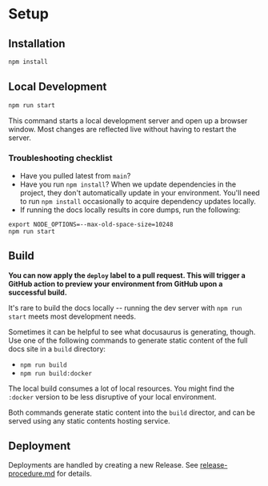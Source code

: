 # Setup

## Installation

```bash
npm install
```

## Local Development

```bash
npm run start
```

This command starts a local development server and open up a browser window. Most changes are reflected live without having to restart the server.

### Troubleshooting checklist

- Have you pulled latest from `main`?
- Have you run `npm install`? When we update dependencies in the project, they don't automatically update in your environment. You'll need to run `npm install` occasionally to acquire dependency updates locally.
- If running the docs locally results in core dumps, run the following:

```
export NODE_OPTIONS=--max-old-space-size=10248
npm run start
```

## Build

**You can now apply the `deploy` label to a pull request. This will trigger a GitHub action to preview your environment from GitHub upon a successful build.**

It's rare to build the docs locally -- running the dev server with `npm run start` meets most development needs.

Sometimes it can be helpful to see what docusaurus is generating, though. Use one of the following commands to generate static content of the full docs site in a `build` directory:

- `npm run build`
- `npm run build:docker`

The local build consumes a lot of local resources. You might find the `:docker` version to be less disruptive of your local environment.

Both commands generate static content into the `build` director, and can be served using any static contents hosting service.

## Deployment

Deployments are handled by creating a new Release. See [release-procedure.md](/howtos/release-procedure.md) for details.
